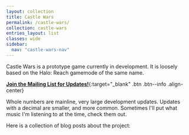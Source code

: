 ```yaml
---
layout: collection
title: Castle Wars
permalink: /castle-wars/
collection: castle-wars
entries_layout: list
classes: wide
sidebar:
  nav: "castle-wars-nav"
---
```


Castle Wars is a prototype game currently in development. It is loosely based on the Halo: Reach gamemode of the same name. 

[**Join the Mailing List for Updates!**](/castle-wars/mail/){:target="_blank" .btn .btn--info .align-center}

Whole numbers are mainline, very large development updates. Updates with a decimal are smaller, and more common. Sometimes I'll put what music I'm listening to at the time, check them out.

Here is a collection of blog posts about the project:
